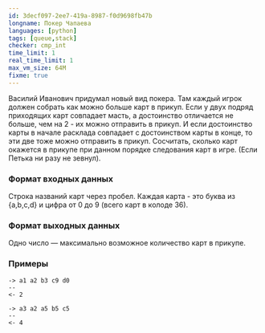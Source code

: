 ```yaml
---
id: 3decf097-2ee7-419a-8987-f0d9698fb47b
longname: Покер Чапаева
languages: [python]
tags: [queue,stack]
checker: cmp_int
time_limit: 1
real_time_limit: 1
max_vm_size: 64M
fixme: true
---
```



Василий Иванович придумал новый вид покера. Там каждый игрок должен собрать как можно больше карт в прикуп. Если у двух подряд приходящих карт совпадает масть, а достоинство отличается не больше, чем на 2  - их можно отправить в прикуп. И если достоинство карты в начале расклада совпадает с достоинством карты в конце, то эти две тоже можно отправить в прикуп. Сосчитать, сколько карт окажется в прикупе при данном порядке следования карт в игре. (Если Петька ни разу не зевнул).

### Формат входных данных

Строка названий карт через пробел. Каждая карта - это буква из {a,b,c,d} и цифра от 0 до 9 (всего карт в колоде 36).

### Формат выходных данных

Одно число — максимально возможное количество карт в прикупе.

### Примеры

```
-> a1 a2 b3 c9 d0
--
<- 2
```

```
-> a3 a2 a5 b5 c5
--
<- 4
```
